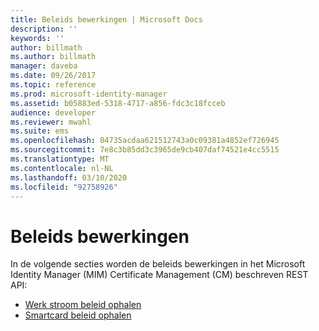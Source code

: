 ```yaml
---
title: Beleids bewerkingen | Microsoft Docs
description: ''
keywords: ''
author: billmath
ms.author: billmath
manager: daveba
ms.date: 09/26/2017
ms.topic: reference
ms.prod: microsoft-identity-manager
ms.assetid: b05883ed-5318-4717-a856-fdc3c18fcceb
audience: developer
ms.reviewer: mwahl
ms.suite: ems
ms.openlocfilehash: 04735acdaa621512743a0c09381a4852ef726945
ms.sourcegitcommit: 7e8c3b85dd3c3965de9cb407daf74521e4cc5515
ms.translationtype: MT
ms.contentlocale: nl-NL
ms.lasthandoff: 03/10/2020
ms.locfileid: "92758926"
---
```

# <a name="policy-operations"></a>Beleids bewerkingen
In de volgende secties worden de beleids bewerkingen in het Microsoft Identity Manager (MIM) Certificate Management (CM) beschreven REST API:

- [Werk stroom beleid ophalen](get-workflow-policy.md)
- [Smartcard beleid ophalen](get-smartcard-policy.md)
